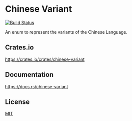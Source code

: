 Chinese Variant
====================

[![Build Status](https://travis-ci.org/magiclen/chinese-variant.svg?branch=master)](https://travis-ci.org/magiclen/chinese-variant)

An enum to represent the variants of the Chinese Language.

## Crates.io

https://crates.io/crates/chinese-variant

## Documentation

https://docs.rs/chinese-variant

## License

[MIT](LICENSE)